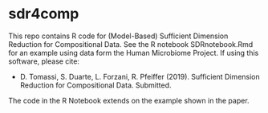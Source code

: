 # sdr4comp
This repo contains R code for (Model-Based) Sufficient Dimension Reduction for Compositional Data.
See the R notebook SDRnotebook.Rmd for an example using data form the Human Microbiome Project.
If using this software, please cite:
- D. Tomassi, S. Duarte, L. Forzani, R. Pfeiffer (2019). Sufficient Dimension Reduction for Compositional Data.
Submitted.

The code in the R Notebook extends on the example shown in the paper.
